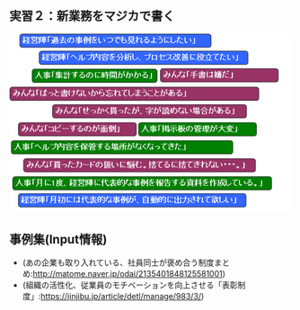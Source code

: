 ## 実習２：新業務をマジカで書く

![p_2.png](images/p_2.png)

## 事例集(Input情報)

- (あの企業も取り入れている、社員同士が褒め合う制度まとめ:http://matome.naver.jp/odai/2135401848125581001)
- (組織の活性化、従業員のモチベーションを向上させる「表彰制度」:https://jinjibu.jp/article/detl/manage/983/3/)
